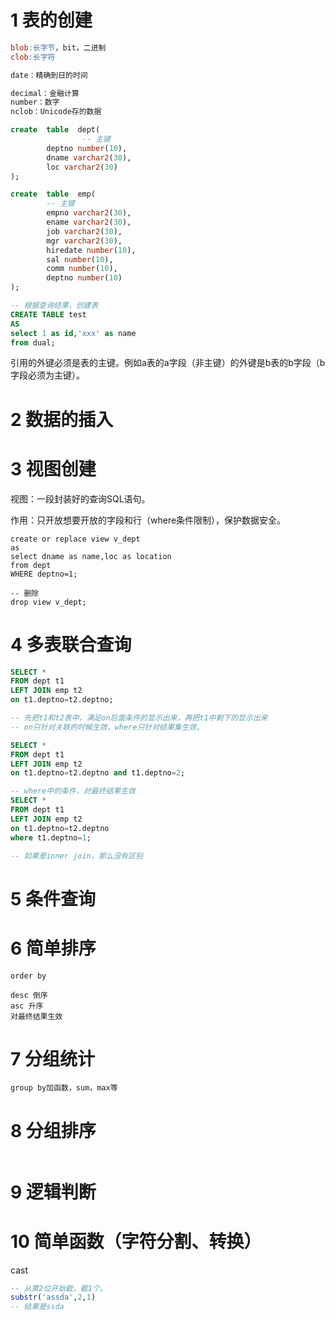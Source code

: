 # 1 表的创建



```sql
blob:长字节，bit，二进制
clob:长字符

date：精确到日的时间

decimal：金融计算
number：数字
nclob：Unicode存的数据

create  table  dept(
				-- 主键
        deptno number(10),
        dname varchar2(30),
        loc varchar2(30)
);

create  table  emp(
        -- 主键
        empno varchar2(30),
        ename varchar2(30),
        job varchar2(30),
        mgr varchar2(30),
        hiredate number(10),
        sal number(10),
        comm number(10),
        deptno number(10)
);

-- 根据查询结果，创建表
CREATE TABLE test
AS
select 1 as id,'xxx' as name
from dual;
```

引用的外键必须是表的主键。例如a表的a字段（非主键）的外键是b表的b字段（b字段必须为主键）。







# 2 数据的插入



# 3 视图创建

视图：一段封装好的查询SQL语句。

作用：只开放想要开放的字段和行（where条件限制），保护数据安全。

```
create or replace view v_dept
as
select dname as name,loc as location
from dept
WHERE deptno=1;

-- 删除
drop view v_dept;
```





# 4 多表联合查询



```sql
SELECT *
FROM dept t1
LEFT JOIN emp t2
on t1.deptno=t2.deptno;

-- 先把t1和t2表中，满足on后面条件的显示出来，再把t1中剩下的显示出来
-- on只针对关联的时候生效，where只针对结果集生效。

SELECT *
FROM dept t1
LEFT JOIN emp t2
on t1.deptno=t2.deptno and t1.deptno=2;

-- where中的条件，对最终结果生效
SELECT *
FROM dept t1
LEFT JOIN emp t2
on t1.deptno=t2.deptno
where t1.deptno=1;

-- 如果是inner join，那么没有区别
```





# 5 条件查询













# 6 简单排序



```
order by

desc 倒序
asc 升序
对最终结果生效
```







# 7 分组统计

```
group by加函数，sum，max等
```



# 8 分组排序



```

```





# 9 逻辑判断





# 10 简单函数（字符分割、转换）

cast

```sql
-- 从第2位开始截，截1个。
substr('assda',2,1)
-- 结果是ssda
```



